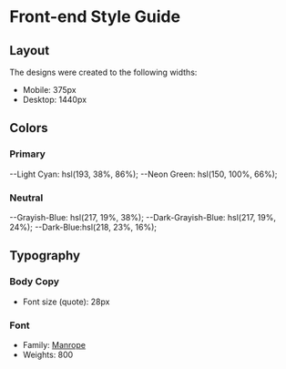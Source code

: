 # Front-end Style Guide

## Layout

The designs were created to the following widths:

- Mobile: 375px
- Desktop: 1440px

## Colors

### Primary

--Light Cyan: hsl(193, 38%, 86%);
--Neon Green: hsl(150, 100%, 66%);

### Neutral

--Grayish-Blue: hsl(217, 19%, 38%);
--Dark-Grayish-Blue: hsl(217, 19%, 24%);
--Dark-Blue:hsl(218, 23%, 16%);

## Typography

### Body Copy

- Font size (quote): 28px

### Font

- Family: [Manrope](https://fonts.google.com/specimen/Manrope)
- Weights: 800
